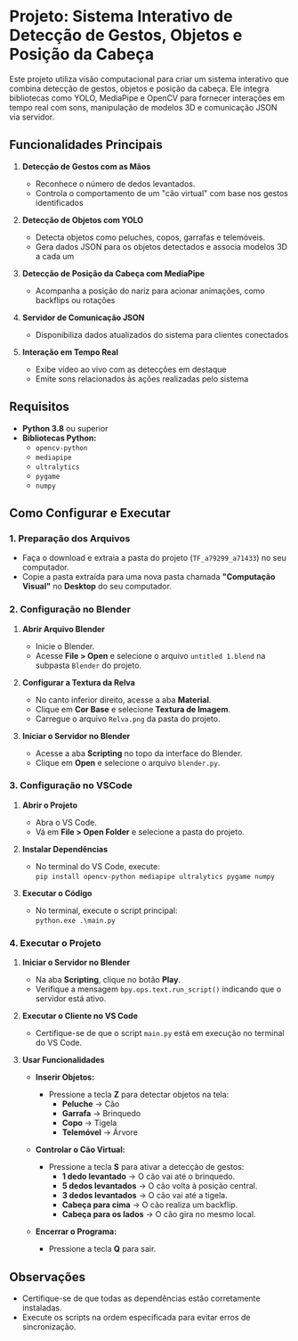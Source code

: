 # Projeto: Sistema Interativo de Detecção de Gestos, Objetos e Posição da Cabeça  

Este projeto utiliza visão computacional para criar um sistema interativo que combina detecção de gestos, objetos e posição da cabeça. Ele integra bibliotecas como YOLO, MediaPipe e OpenCV para fornecer interações em tempo real com sons, manipulação de modelos 3D e comunicação JSON via servidor.

## Funcionalidades Principais

1. **Detecção de Gestos com as Mãos**  
   - Reconhece o número de dedos levantados.  
   - Controla o comportamento de um "cão virtual" com base nos gestos identificados 

2. **Detecção de Objetos com YOLO**  
   - Detecta objetos como peluches, copos, garrafas e telemóveis.  
   - Gera dados JSON para os objetos detectados e associa modelos 3D a cada um  

3. **Detecção de Posição da Cabeça com MediaPipe**  
   - Acompanha a posição do nariz para acionar animações, como backflips ou rotações  

4. **Servidor de Comunicação JSON**  
   - Disponibiliza dados atualizados do sistema para clientes conectados  

5. **Interação em Tempo Real**  
   - Exibe vídeo ao vivo com as detecções em destaque 
   - Emite sons relacionados às ações realizadas pelo sistema 

## Requisitos  

- **Python 3.8** ou superior  
- **Bibliotecas Python:**  
  - `opencv-python`  
  - `mediapipe`  
  - `ultralytics`  
  - `pygame`  
  - `numpy`  

## Como Configurar e Executar  

### 1. **Preparação dos Arquivos**  

- Faça o download e extraia a pasta do projeto (`TF_a79299_a71433`) no seu computador.  
- Copie a pasta extraída para uma nova pasta chamada **"Computação Visual"** no **Desktop** do seu computador.  

### 2. **Configuração no Blender**  

1. **Abrir Arquivo Blender**  
   - Inicie o Blender.  
   - Acesse **File > Open** e selecione o arquivo `untitled 1.blend` na subpasta `Blender` do projeto.  

2. **Configurar a Textura da Relva**  
   - No canto inferior direito, acesse a aba **Material**.  
   - Clique em **Cor Base** e selecione **Textura de Imagem**.  
   - Carregue o arquivo `Relva.png` da pasta do projeto.  

3. **Iniciar o Servidor no Blender**  
   - Acesse a aba **Scripting** no topo da interface do Blender.  
   - Clique em **Open** e selecione o arquivo `blender.py`.  

### 3. **Configuração no VSCode**  

1. **Abrir o Projeto**  
   - Abra o VS Code.  
   - Vá em **File > Open Folder** e selecione a pasta do projeto.  

2. **Instalar Dependências**  
   - No terminal do VS Code, execute:  
     ```pip install opencv-python mediapipe ultralytics pygame numpy```  

3. **Executar o Código**  
   - No terminal, execute o script principal:  
     ```python.exe .\main.py```  

### 4. **Executar o Projeto**  

1. **Iniciar o Servidor no Blender**  
   - Na aba **Scripting**, clique no botão **Play**.  
   - Verifique a mensagem `bpy.ops.text.run_script()` indicando que o servidor está ativo.  

2. **Executar o Cliente no VS Code**  
   - Certifique-se de que o script `main.py` está em execução no terminal do VS Code.  

3. **Usar Funcionalidades**  

   - **Inserir Objetos:**  
     - Pressione a tecla **Z** para detectar objetos na tela:  
       - **Peluche** → Cão  
       - **Garrafa** → Brinquedo  
       - **Copo** → Tigela  
       - **Telemóvel** → Árvore  

   - **Controlar o Cão Virtual:**  
     - Pressione a tecla **S** para ativar a detecção de gestos:  
       - **1 dedo levantado** → O cão vai até o brinquedo.  
       - **5 dedos levantados** → O cão volta à posição central.  
       - **3 dedos levantados** → O cão vai até a tigela.  
       - **Cabeça para cima** → O cão realiza um backflip.  
       - **Cabeça para os lados** → O cão gira no mesmo local.  

   - **Encerrar o Programa:**  
     - Pressione a tecla **Q** para sair.  

## Observações  

- Certifique-se de que todas as dependências estão corretamente instaladas.  
- Execute os scripts na ordem especificada para evitar erros de sincronização.  